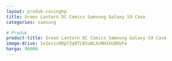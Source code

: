 ```yaml
---
layout: produk-casinghp
title: Green Lantern DC Comics Samsung Galaxy S9 Case
categories: samsung

# Produk
product-title: Green Lantern DC Comics Samsung Galaxy S9 Case
image-drive: 1e1ecsv0RpY2q0TLBSuBLknNH1kU8KbFe
harga: 90000
---
```

